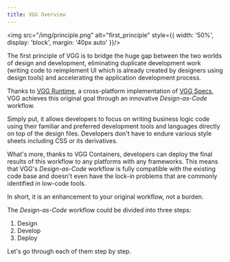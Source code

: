 ```yaml
---
title: VGG Overview
---
```


<img src="/img/principle.png" alt="first_principle" style={{ width: '50%', display: 'block', margin: '40px auto' }}/>

The first principle of VGG is to bridge the huge gap between the two worlds of
design and development, eliminating duplicate development work (writing code to
reimplement UI which is already created by designers using design tools) and
accelerating the application development process.

Thanks to [VGG Runtime](https://github.com/verygoodgraphics/vgg_runtime), a
cross-platform implementation of [VGG Specs](/specs/overview), VGG achieves this
original goal through an innovative _Design-as-Code_ workflow.

Simply put, it allows developers to focus on writing business logic code using
their familiar and preferred development tools and languages directly on top of
the design files. Developers don't have to endure various style sheets
including CSS or its derivatives.

What's more, thanks to VGG Containers, developers can deploy the final results
of this workflow to any platforms with any frameworks. This means that VGG's
_Design-as-Code_ workflow is fully compatible with the existing code base and
doesn't even have the lock-in problems that are commonly identified in low-code
tools.

In short, it is an enhancement to your original workflow, not a burden.

The _Design-as-Code_ workflow could be divided into three steps:

1. Design
2. Develop
3. Deploy

Let's go through each of them step by step.
